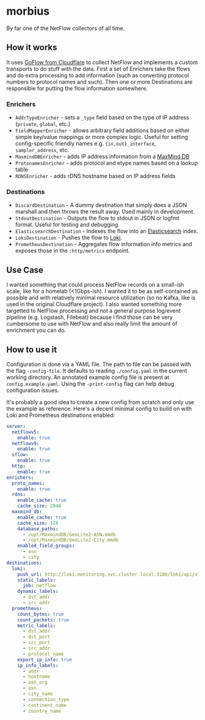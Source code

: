 # morbius

By far one of the NetFlow collectors of all time.

## How it works

It uses [GoFlow from Cloudflare](https://github.com/cloudflare/goflow) to collect NetFlow and implements a custom transports to do stuff with the data. First a set of Enrichers take the flows and do extra processing to add information (such as converting protocol numbers to protocol names and such). Then one or more Destinations are responsible for putting the flow information somewhere.

### Enrichers

* `AddrTypeEnricher` - sets a `_type` field based on the type of IP address (`private`, `global`, etc.)
* `FieldMapperEnricher` - allows arbitrary field additions based on either simple key/value mappings or more complex logic. Useful for setting config-specific friendly names e.g. `{in,out}_interface`, `sampler_address`, etc.
* `MaxmindDBEnricher` - adds IP address information from a [MaxMind DB](https://github.com/maxmind/MaxMind-DB)
* `ProtonamesEnricher` - adds protocol and etype names based on a lookup table
* `RDNSEnricher` - adds rDNS hostname based on IP address fields

### Destinations

* `DiscardDestination` - A dummy destination that simply does a JSON marshall and then throws the result away. Used mainly in development.
* `StdoutDestination` - Outputs the flow to stdout in JSON or logfmt format. Useful for testing and debugging.
* `ElasticsearchDestination` - Indexes the flow into an [Elasticsearch](https://www.elastic.co/elasticsearch/) index.
* `LokiDestination` - Pushes the flow to [Loki](https://grafana.com/oss/loki/).
* `PrometheusDestination` - Aggregates flow information info metrics and exposes those in the `:http/metrics` endpoint.

## Use Case

I wanted something that could process NetFlow records on a small-ish scale, like for a homelab (<1Gbps-ish). I wanted it to be as self-contained as possible and with relatively minimal resource utilization (so no Kafka, like is used in the original Cloudflare project). I also wanted something more targetted to NetFlow processing and not a general purpose log/event pipeline (e.g. Logstash, Filebeat) because I find those can be very cumbersome to use with NetFlow and also really limit the amount of enrichment you can do.

## How to use it

Configuration is done via a YAML file. The path to file can be passed with the flag `-config-file`. It defaults to reading `./config.yaml` in the current working directory. An annotated example config file is present at `config.example.yaml`. Using the `-print-config` flag can help debug configuration issues.

It's probably a good idea to create a new config from scratch and only use the example as reference. Here's a decent minimal config to build on with Loki and Prometheus destinations enabled:

```yaml
server:
  netflowv5:
    enable: true
  netflowv9:
    enable: true
  sflow:
    enable: true
  http:
    enable: true
enrichers:
  proto_names:
    enable: true
  rdns:
    enable_cache: true
    cache_size: 2048
  maxmind_db:
    enable_cache: true
    cache_size: 128
    database_paths:
      - /opt/MaxmindDB/GeoLite2-ASN.mmdb
      - /opt/MaxmindDB/GeoLite2-City.mmdb
    enabled_field_groups:
      - asn
      - city
destinations:
  loki:
    push_url: http://loki.monitoring.svc.cluster.local:3100/loki/api/v1/push
    static_labels:
      job: netflow
    dynamic_labels:
      - dst_addr
      - src_addr
  prometheus:
    count_bytes: true
    count_packets: true
    metric_labels:
      - dst_addr
      - dst_port
      - src_port
      - src_addr
      - protocol_name
    export_ip_info: true
    ip_info_labels:
      - addr
      - hostname
      - asn_org
      - asn
      - city_name
      - connection_type
      - continent_name
      - country_name
```
